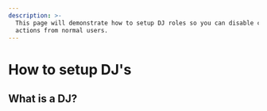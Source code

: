 ```yaml
---
description: >-
  This page will demonstrate how to setup DJ roles so you can disable certain
  actions from normal users.
---
```


# How to setup DJ's

## What is a DJ?
